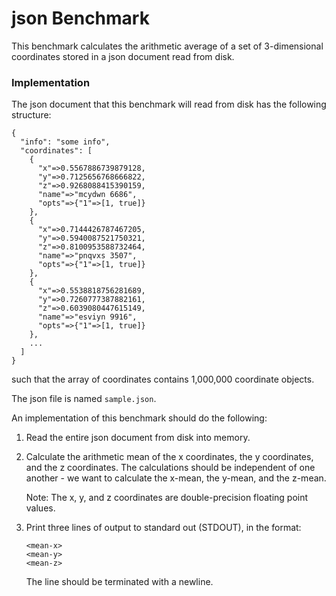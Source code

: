 # json Benchmark

This benchmark calculates the arithmetic average of a set of 3-dimensional coordinates stored in a json document read from disk.

### Implementation

The json document that this benchmark will read from disk has the following structure:
```
{
  "info": "some info",
  "coordinates": [
    {
      "x"=>0.5567886739879128,
      "y"=>0.7125656768666822,
      "z"=>0.9268088415390159,
      "name"=>"mcydwn 6686",
      "opts"=>{"1"=>[1, true]}
    },
    {
      "x"=>0.7144426787467205,
      "y"=>0.5940087521750321,
      "z"=>0.8100953588732464,
      "name"=>"pnqvxs 3507",
      "opts"=>{"1"=>[1, true]}
    },
    {
      "x"=>0.5538818756281689,
      "y"=>0.7260777387882161,
      "z"=>0.6039080447615149,
      "name"=>"esviyn 9916",
      "opts"=>{"1"=>[1, true]}
    },
    ...
  ]
}
```
such that the array of coordinates contains 1,000,000 coordinate objects.

The json file is named `sample.json`.

An implementation of this benchmark should do the following:
1. Read the entire json document from disk into memory.
2. Calculate the arithmetic mean of the x coordinates, the y coordinates, and the z coordinates. The calculations should be independent of one another - we want to calculate the x-mean, the y-mean, and the z-mean.

   Note: The x, y, and z coordinates are double-precision floating point values.
3. Print three lines of output to standard out (STDOUT), in the format:
   ```
   <mean-x>
   <mean-y>
   <mean-z>
   ```
   The line should be terminated with a newline.